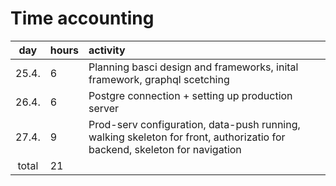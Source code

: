 # Time accounting

|  day  | hours | activity                                                                                                                  |
| :---: | :---- | :------------------------------------------------------------------------------------------------------------------------ |
| 25.4. | 6     | Planning basci design and frameworks, inital framework, graphql scetching                                                 |
| 26.4. | 6     | Postgre connection + setting up production server                                                                         |
| 27.4. | 9     | Prod-serv configuration, data-push running, walking skeleton for front, authorizatio for backend, skeleton for navigation |
| total | 21    |                                                                                                                           |
